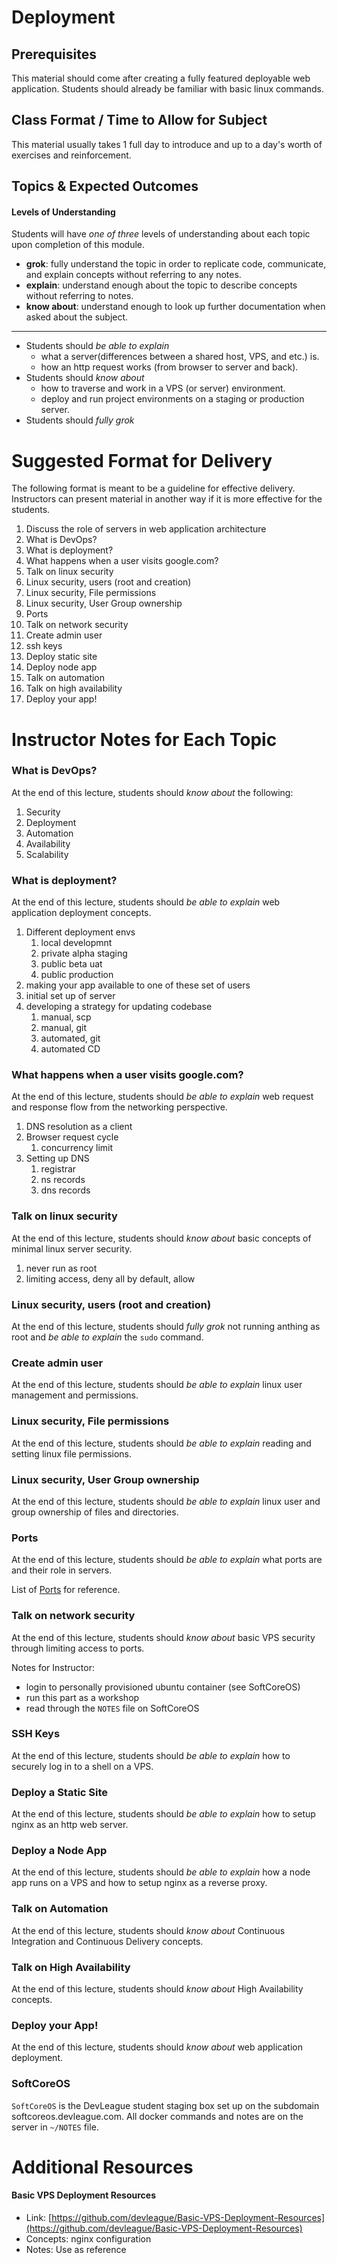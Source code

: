 # Deployment

## Prerequisites
This material should come after creating a fully featured deployable web application. Students should already be familiar with basic linux commands.

## Class Format / Time to Allow for Subject
This material usually takes 1 full day to introduce and up to a day's worth of exercises and reinforcement.

## Topics & Expected Outcomes

#### Levels of Understanding
Students will have *one of three* levels of understanding about each topic upon completion of this module.
- **grok**: fully understand the topic in order to replicate code, communicate, and explain concepts without referring to any notes.
- **explain**: understand enough about the topic to describe concepts without referring to notes.
- **know about**: understand enough to look up further documentation when asked about the subject.

---

- Students should *be able to explain*
  - what a server(differences between a shared host, VPS, and etc.) is.
  - how an http request works (from browser to server and back).
- Students should *know about*
  - how to traverse and work in a VPS (or server) environment.
  - deploy and run project environments on a staging or production server.
- Students should *fully grok*

# Suggested Format for Delivery
The following format is meant to be a guideline for effective delivery. Instructors can present material in another way if it is more effective for the students.

1. Discuss the role of servers in web application architecture
1. What is DevOps?
1. What is deployment?
1. What happens when a user visits google.com?
1. Talk on linux security
1. Linux security, users (root and creation)
1. Linux security, File permissions
1. Linux security, User Group ownership
1. Ports
1. Talk on network security
1. Create admin user
1. ssh keys
1. Deploy static site
1. Deploy node app
1. Talk on automation
1. Talk on high availability
1. Deploy your app!

# Instructor Notes for Each Topic

### What is DevOps?
At the end of this lecture, students should *know about* the following:

1. Security
1. Deployment
1. Automation
1. Availability
1. Scalability

### What is deployment?
At the end of this lecture, students should *be able to explain* web application deployment concepts.

1. Different deployment envs
    1. local developmnt
    1. private alpha staging
    1. public beta uat
    1. public production
1. making your app available to one of these set of users
1. initial set up of server
1. developing a strategy for updating codebase
    1. manual, scp
    1. manual, git
    1. automated, git
    1. automated CD

### What happens when a user visits google.com?
At the end of this lecture, students should *be able to explain* web request and response flow from the networking perspective.

1. DNS resolution as a client
1. Browser request cycle
    1. concurrency limit
1. Setting up DNS
    1. registrar
    1. ns records
    1. dns records

### Talk on linux security
At the end of this lecture, students should *know about* basic concepts of minimal linux server security.

1. never run as root
1. limiting access, deny all by default, allow

### Linux security, users (root and creation)
At the end of this lecture, students should *fully grok* not running anthing as root and *be able to explain* the `sudo` command.

### Create admin user
At the end of this lecture, students should *be able to explain* linux user management and permissions.

### Linux security, File permissions
At the end of this lecture, students should *be able to explain* reading and setting linux file permissions.

### Linux security, User Group ownership
At the end of this lecture, students should *be able to explain* linux user and group ownership of files and directories.

### Ports
At the end of this lecture, students should *be able to explain* what ports are and their role in servers.

List of [Ports](https://en.wikipedia.org/wiki/List_of_TCP_and_UDP_port_numbers) for reference.

### Talk on network security
At the end of this lecture, students should *know about* basic VPS security through limiting access to ports.

Notes for Instructor:
- login to personally provisioned ubuntu container (see SoftCoreOS)
- run this part as a workshop
- read through the `NOTES` file on SoftCoreOS

### SSH Keys
At the end of this lecture, students should *be able to explain* how to securely log in to a shell on a VPS.

### Deploy a Static Site
At the end of this lecture, students should *be able to explain* how to setup nginx as an http web server.

### Deploy a Node App
At the end of this lecture, students should *be able to explain* how a node app runs on a VPS and how to setup nginx as a reverse proxy.

### Talk on Automation
At the end of this lecture, students should *know about* Continuous Integration and Continuous Delivery concepts.

### Talk on High Availability
At the end of this lecture, students should *know about* High Availability concepts.

### Deploy your App!
At the end of this lecture, students should *know about* web application deployment.

### SoftCoreOS
`SoftCoreOS` is the DevLeague student staging box set up on the subdomain softcoreos.devleague.com. All docker commands and notes are on the server in `~/NOTES` file.

# Additional Resources

#### Basic VPS Deployment Resources
- Link: [https://github.com/devleague/Basic-VPS-Deployment-Resources](https://github.com/devleague/Basic-VPS-Deployment-Resources)
- Concepts: nginx configuration
- Notes: Use as reference

